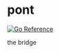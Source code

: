 # pont

[![Go Reference](https://pkg.go.dev/badge/github.com/jamesliu96/pont.svg)](https://pkg.go.dev/github.com/jamesliu96/pont)

the bridge
